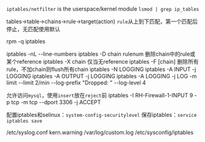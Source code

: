 `iptables/netfilter` is the userspace/kernel module
`lsmod | grep ip_tables`

tables->table->chains->rule->target(action)
`rule`从上到下匹配，第一个匹配后停止，无匹配使用默认

rpm -q iptables

iptables -nL --line-numbers
iptables -D chain rulenum 删除chain中的rule或某个reference
iptables -X chain 仅当无reference
iptables -F [chain] 删除所有rule，不加chain则flush所有chain
iptables -N LOGGING
iptables -A INPUT -j LOGGING
iptables -A OUTPUT -j LOGGING
iptables -A LOGGING -j LOG -m limit --limit 2/min --log-prefix "Dropped: " --log-level 4

允许访问`mysql`，使用`insert`放在`reject`前
iptables -I RH-Firewall-1-INPUT 9 -p tcp -m tcp --dport 3306 -j ACCEPT

配置iptables和selinux：`system-config-securitylevel`
保存iptables：`service iptables save`

/etc/syslog.conf  kern.warning /var/log/custom.log
/etc/sysconfig/iptables
